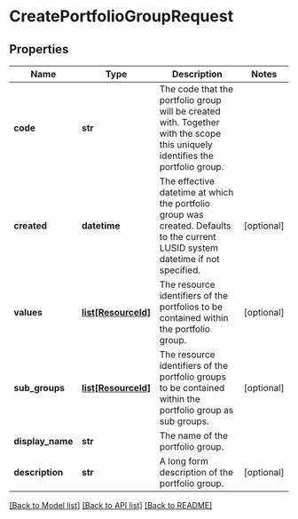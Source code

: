 # CreatePortfolioGroupRequest

## Properties
Name | Type | Description | Notes
------------ | ------------- | ------------- | -------------
**code** | **str** | The code that the portfolio group will be created with. Together with the scope this uniquely identifies the portfolio group. | 
**created** | **datetime** | The effective datetime at which the portfolio group was created. Defaults to the current LUSID system datetime if not specified. | [optional] 
**values** | [**list[ResourceId]**](ResourceId.md) | The resource identifiers of the portfolios to be contained within the portfolio group. | [optional] 
**sub_groups** | [**list[ResourceId]**](ResourceId.md) | The resource identifiers of the portfolio groups to be contained within the portfolio group as sub groups. | [optional] 
**display_name** | **str** | The name of the portfolio group. | 
**description** | **str** | A long form description of the portfolio group. | [optional] 

[[Back to Model list]](../README.md#documentation-for-models) [[Back to API list]](../README.md#documentation-for-api-endpoints) [[Back to README]](../README.md)


